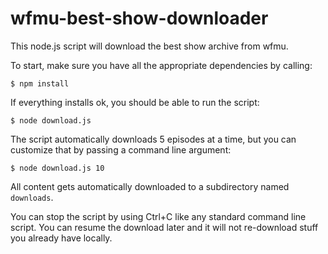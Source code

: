 # wfmu-best-show-downloader

This node.js script will download the best show archive from wfmu.

To start, make sure you have all the appropriate dependencies by calling:

    $ npm install

If everything installs ok, you should be able to run the script:

    $ node download.js

The script automatically downloads 5 episodes at a time, but you can customize that by passing a command line argument:

    $ node download.js 10

All content gets automatically downloaded to a subdirectory named `downloads`.

You can stop the script by using Ctrl+C like any standard command line script. You can resume the download later and it will not re-download stuff you already have locally.
